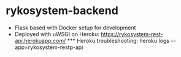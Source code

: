 # rykosystem-backend
* Flask based with Docker setup for development
* Deployed with uWSGI on Heroku: https://rykosystem-rest-api.herokuapp.com/
*** Heroku troubleshooting: heroku logs --app=rykosystem-restp-api